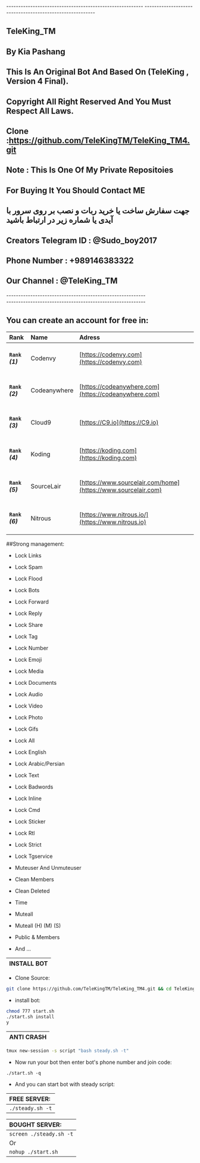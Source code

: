 *---------------------------------------------------------*
*---------------------------------------------------------*

## TeleKing_TM

## By Kia Pashang

## This Is An Original Bot And Based On (TeleKing , Version 4 Final).

## Copyright All Right Reserved And You Must Respect All Laws.

## Clone :https://github.com/TeleKingTM/TeleKing_TM4.git

## Note : This Is One Of My Private Repositoies

## For Buying It You Should Contact ME 

## جهت سفارش ساخت یا خرید ربات و نصب بر روی سرور با آیدی یا شماره زیر در ارتباط باشید

## Creators Telegram ID : @Sudo_boy2017

## Phone Number : +989146383322

## Our Channel : @TeleKing_TM

*----------------------------------------------------------*		
*----------------------------------------------------------*


## You can create an account for free in:
|Rank | Name | Adress |
|:--------|:----------|:------------|
| <h4>`Rank` _(1)_ | Codenvy | [https://codenvy.com](https://codenvy.com) |
| <h4>`Rank` _(2)_ | Codeanywhere | [https://codeanywhere.com](https://codeanywhere.com) |
| <h4>`Rank` _(3)_ | Cloud9 | [https://C9.io](https://C9.io) |
| <h4>`Rank` _(4)_ | Koding | [https://koding.com](https://koding.com) |
| <h4>`Rank` _(5)_ | SourceLair | [https://www.sourcelair.com/home](https://www.sourcelair.com) |
| <h4>`Rank` _(6)_ | Nitrous | [https://www.nitrous.io/](https://www.nitrous.io) |

##Strong management:
- <p align="left">Lock Links
- <p align="left">Lock Spam
- <p align="left">Lock Flood
- <p align="left">Lock Bots
- <p align="left">Lock Forward
- <p align="left">Lock Reply
- <p align="left">Lock Share
- <p align="left">Lock Tag
- <p align="left">Lock Number
- <p align="left">Lock Emoji
- <p align="left">Lock Media
- <p align="left">Lock Documents
- <p align="left">Lock Audio
- <p align="left">Lock Video
- <p align="left">Lock Photo
- <p align="left">Lock Gifs
- <p align="left">Lock All
- <p align="left">Lock English
- <p align="left">Lock Arabic/Persian
- <p align="left">Lock Text
- <p align="left">Lock Badwords
- <p align="left">Lock Inline
- <p align="left">Lock Cmd
- <p align="left">Lock Sticker
- <p align="left">Lock Rtl
- <p align="left">Lock Strict
- <p align="left">Lock Tgservice
- <p align="left">Muteuser And Unmuteuser
- <p align="left">Clean Members
- <p align="left">Clean Deleted
- <p align="left">Time
- <p align="left">Muteall
- <p align="left">Muteall (H) (M) (S) 
- <p align="left">Public & Members
- <p align="left">And ...



| INSTALL BOT |
|:-----------------------|
- <p align="left">Clone Source:
```sh
git clone https://github.com/TeleKingTM/TeleKing_TM4.git && cd TeleKing_TM4
```
- <p align="left">install bot:
```sh
chmod 777 start.sh
./start.sh install
y
```
| ANTI CRASH |
|:-----------------------|
```sh
tmux new-session -s script "bash steady.sh -t"
```
- <p align="left">Now run your bot then enter bot's phone number and join code:
`./start.sh -q`
- <p align="left">And you can start bot with steady script:

| FREE SERVER: |
|:-----------------------|
| `./steady.sh -t` |

| BOUGHT SERVER: |
|:-----------------------|
| `screen ./steady.sh -t` |
| Or |
| `nohup ./start.sh` |

